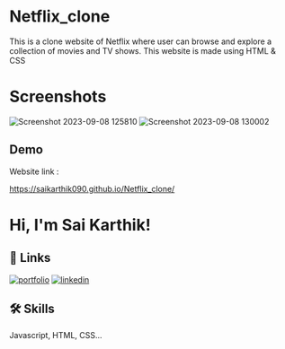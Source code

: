 
# Netflix_clone

This is a clone website of Netflix where user can browse and explore a collection of movies and TV shows. This website is made using HTML & CSS 

# Screenshots

![Screenshot 2023-09-08 125810](https://github.com/saikarthik090/Netflix_clone/assets/143206816/c199f4eb-4888-4dd1-af63-9ed68bdfe8d6)
![Screenshot 2023-09-08 130002](https://github.com/saikarthik090/Netflix_clone/assets/143206816/daa3d4ba-0199-4c70-8cc8-ed2243baa8f4)

## Demo

Website link :

https://saikarthik090.github.io/Netflix_clone/
# Hi, I'm Sai Karthik! 


## 🔗 Links
[![portfolio](https://img.shields.io/badge/my_portfolio-000?style=for-the-badge&logo=ko-fi&logoColor=white)](https://github.com/saikarthik090/)
[![linkedin](https://img.shields.io/badge/linkedin-0A66C2?style=for-the-badge&logo=linkedin&logoColor=white)](https://www.linkedin.com/in/sai-karthik-4007211ba/)


## 🛠 Skills
Javascript, HTML, CSS...

